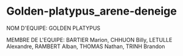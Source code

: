 # Golden-platypus_arene-deneige
NOM D'EQUIPE: GOLDEN PLATYPUS



MEMBRE DE L'EQUIPE: BARTIER Marion, CHHUON Billy, LETULLE Alexandre, RAMBERT Alban, THOMAS Nathan, TRINH Brandon

